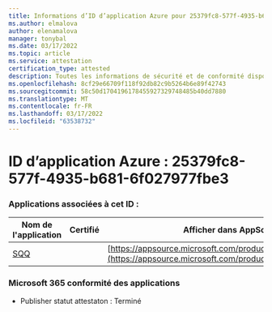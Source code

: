 ```yaml
---
title: Informations d’ID d’application Azure pour 25379fc8-577f-4935-b681-6f027977fbe3
ms.author: elmalova
author: elenamalova
manager: tonybal
ms.date: 03/17/2022
ms.topic: article
ms.service: attestation
certification_type: attested
description: Toutes les informations de sécurité et de conformité disponibles pour 25379fc8-577f-4935-b681-6f027977fbe3.
ms.openlocfilehash: 8cf29e66709f118f92db82c9b5264b6e89f42743
ms.sourcegitcommit: 58c50d1704196178455927329748485b40dd7880
ms.translationtype: MT
ms.contentlocale: fr-FR
ms.lasthandoff: 03/17/2022
ms.locfileid: "63538732"
---
```

# <a name="azure-app-id-25379fc8-577f-4935-b681-6f027977fbe3"></a>ID d’application Azure : 25379fc8-577f-4935-b681-6f027977fbe3


### <a name="apps-associated-with-this-id"></a>Applications associées à cet ID :
| **Nom de l'application** | **Certifié** | **Afficher dans AppSource** |
|--------------|---------------|-----------------------|
| [SQQ](../forward/WA200002978.md) |  | [https://appsource.microsoft.com/product/office/WA200002978](https://appsource.microsoft.com/product/office/WA200002978) |

### <a name="microsoft-365-app-compliance-status"></a>Microsoft 365 conformité des applications
- Publisher statut attestaton : Terminé
